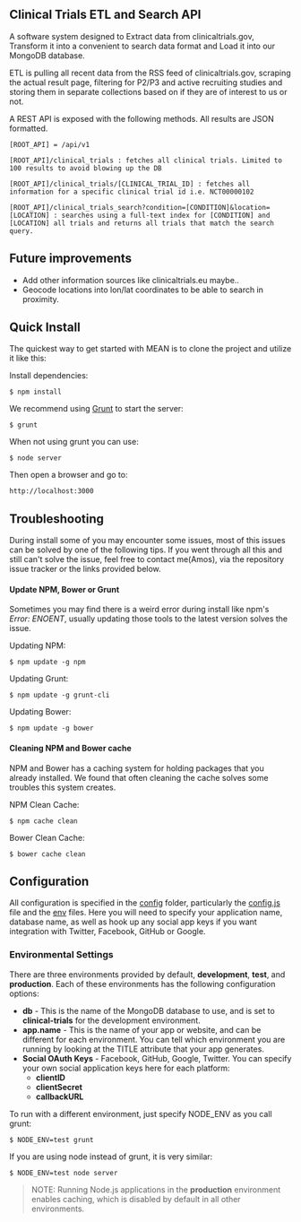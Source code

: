 ## Clinical Trials ETL and Search API

  A software system designed to Extract data from clinicaltrials.gov, Transform it into a convenient to search data format and Load it into our MongoDB database. 
  
  ETL is pulling all recent data from the RSS feed of clinicaltrials.gov, scraping the actual result page, filtering for P2/P3 and active recruiting studies and storing them in separate collections based on if they are of interest to us or not.

  A REST API is exposed with the following methods. All results are JSON formatted.
```
[ROOT_API] = /api/v1

[ROOT_API]/clinical_trials : fetches all clinical trials. Limited to 100 results to avoid blowing up the DB

[ROOT_API]/clinical_trials/[CLINICAL_TRIAL_ID] : fetches all information for a specific clinical trial id i.e. NCT00000102

[ROOT_API]/clinical_trials_search?condition=[CONDITION]&location=[LOCATION] : searches using a full-text index for [CONDITION] and [LOCATION] all trials and returns all trials that match the search query.
```


## Future improvements
  * Add other information sources like clinicaltrials.eu maybe..
  * Geocode locations into lon/lat coordinates to be able to search in proximity.
  


## Quick Install
  The quickest way to get started with MEAN is to clone the project and utilize it like this:

  Install dependencies:

    $ npm install

  We recommend using [Grunt](https://github.com/gruntjs/grunt-cli) to start the server:

    $ grunt
    
  When not using grunt you can use:

    $ node server
    
  Then open a browser and go to:

    http://localhost:3000


## Troubleshooting
During install some of you may encounter some issues, most of this issues can be solved by one of the following tips.
If you went through all this and still can't solve the issue, feel free to contact me(Amos), via the repository issue tracker or the links provided below.

#### Update NPM, Bower or Grunt
Sometimes you may find there is a weird error during install like npm's *Error: ENOENT*, usually updating those tools to the latest version solves the issue.

Updating NPM:
```
$ npm update -g npm
```

Updating Grunt:
```
$ npm update -g grunt-cli
```

Updating Bower:
```
$ npm update -g bower
```

#### Cleaning NPM and Bower cache
NPM and Bower has a caching system for holding packages that you already installed.
We found that often cleaning the cache solves some troubles this system creates.

NPM Clean Cache:
```
$ npm cache clean
```

Bower Clean Cache:
```
$ bower cache clean
```

 
## Configuration
All configuration is specified in the [config](config/) folder, particularly the [config.js](config/config.js) file and the [env](config/env/) files. Here you will need to specify your application name, database name, as well as hook up any social app keys if you want integration with Twitter, Facebook, GitHub or Google.

### Environmental Settings

There are three environments provided by default, __development__, __test__, and __production__. Each of these environments has the following configuration options:
* __db__ - This is the name of the MongoDB database to use, and is set to __clinical-trials__ for the development environment.
* __app.name__ - This is the name of your app or website, and can be different for each environment. You can tell which environment you are running by looking at the TITLE attribute that your app generates.
* __Social OAuth Keys__ - Facebook, GitHub, Google, Twitter. You can specify your own social application keys here for each platform:
	* __clientID__
	* __clientSecret__
	* __callbackURL__

To run with a different environment, just specify NODE_ENV as you call grunt:

	$ NODE_ENV=test grunt

If you are using node instead of grunt, it is very similar:

	$ NODE_ENV=test node server

> NOTE: Running Node.js applications in the __production__ environment enables caching, which is disabled by default in all other environments.

